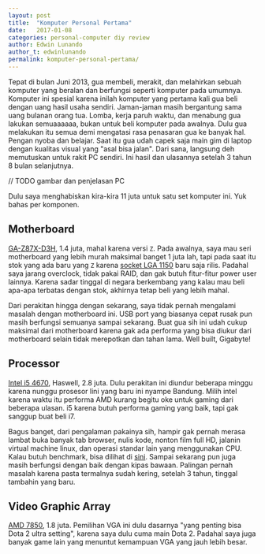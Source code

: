```yaml
---
layout: post
title:  "Komputer Personal Pertama"
date:   2017-01-08
categories: personal-computer diy review
author: Edwin Lunando
author_t: edwinlunando
permalink: komputer-personal-pertama/
---
```


Tepat di bulan Juni 2013, gua membeli, merakit, dan melahirkan sebuah komputer yang beralan dan berfungsi seperti komputer pada umumnya. Komputer ini spesial karena inilah komputer yang pertama kali gua beli dengan uang hasil usaha sendiri. Jaman-jaman masih bergantung sama uang bulanan orang tua.  Lomba, kerja paruh waktu, dan menabung gua lakukan semuaaaaaa, bukan untuk beli komputer pada awalnya. Dulu gua melakukan itu semua demi mengatasi rasa penasaran gua ke banyak hal. Pengan nyoba dan belajar. Saat itu gua udah capek saja main gim di laptop dengan kualitas visual yang "asal bisa jalan". Dari sana, langsung deh memutuskan untuk rakit PC sendiri. Ini hasil dan ulasannya setelah 3 tahun 8 bulan selanjutnya.

// TODO gambar dan penjelasan PC

Dulu saya menghabiskan kira-kira 11 juta untuk satu set komputer ini. Yuk bahas per komponen.

## Motherboard

[GA-Z87X-D3H][0], 1.4 juta, mahal karena versi `Z`. Pada awalnya, saya mau seri motherboard yang lebih murah maksimal banget 1 juta lah, tapi pada saat itu stok yang ada baru yang `Z` karena [socket LGA 1150][1] baru saja rilis. Padahal saya jarang overclock, tidak pakai RAID, dan gak butuh fitur-fitur power user lainnya. Karena sadar tinggal di negara berkembang yang kalau mau beli apa-apa terbatas dengan stok, akhirnya tetap beli yang lebih mahal. 

Dari perakitan hingga dengan sekarang, saya tidak pernah mengalami masalah dengan motherboard ini. USB port yang biasanya cepat rusak pun masih berfungsi semuanya sampai sekarang. Buat gua sih ini udah cukup maksimal dari motherboard karena gak ada performa yang bisa diukur dari motherboard selain tidak merepotkan dan tahan lama. Well built, Gigabyte!

## Processor

[Intel i5 4670][2], Haswell, 2.8 juta. Dulu perakitan ini diundur beberapa minggu karena nunggu prosesor lini yang baru ini nyampe Bandung. Milih intel karena waktu itu performa AMD kurang begitu oke untuk gaming dari beberapa ulasan. i5 karena butuh performa gaming yang baik, tapi gak sanggup buat beli i7. 

Bagus banget, dari pengalaman pakainya sih, hampir gak pernah merasa lambat buka banyak tab browser, nulis kode, nonton film full HD, jalanin virtual machine linux, dan operasi standar lain yang menggunakan CPU. Kalau butuh benchmark, bisa dilihat di [sini][3]. Sampai sekarang pun juga masih berfungsi dengan baik dengan kipas bawaan. Palingan pernah masalah karena pasta termalnya sudah kering, setelah 3 tahun, tinggal tambahin yang baru.

## Video Graphic Array

[AMD 7850][4], 1.8 juta. Pemilihan VGA ini dulu dasarnya "yang penting bisa Dota 2 ultra setting", karena saya dulu cuma main Dota 2. Padahal saya juga banyak game lain yang menuntut kemampuan VGA yang jauh lebih besar. 

[0]:    http://www.gigabyte.com/Motherboard/GA-Z87X-D3H-rev-1x#o
[1]:    https://en.wikipedia.org/wiki/LGA_1150
[2]:    http://ark.intel.com/products/75047/Intel-Core-i5-4670-Processor-6M-Cache-up-to-3_80-GHz
[3]:    http://www.cpubenchmark.net/cpu.php?cpu=Intel+Core+i5-4670+%40+3.40GHz
[4]:    http://products.amd.com/en-us/search/Desktop-Graphics/AMD-Radeon%E2%84%A2-HD-7000-Series/AMD-Radeon%E2%84%A2-HD-7800/AMD-Radeon%E2%84%A2-HD-7850/18
[5]:    http://www.videocardbenchmark.net/gpu.php?gpu=Radeon+HD+7850
